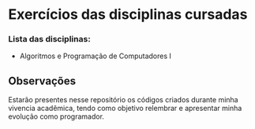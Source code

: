 # Exercícios das disciplinas cursadas

### Lista das disciplinas:

- Algoritmos e Programação de Computadores I





## Observações

Estarão presentes nesse repositório os códigos criados durante minha vivencia acadêmica, tendo como objetivo relembrar e apresentar minha evolução como programador. 

